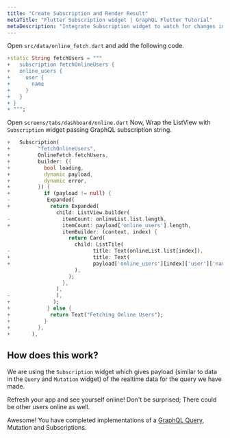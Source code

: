 ```yaml
---
title: "Create Subscription and Render Result"
metaTitle: "Flutter Subscription widget | GraphQL Flutter Tutorial"
metaDescription: "Integrate Subscription widget to watch for changes in realtime data. We use GraphQL subscriptions as an example to get live data in the Flutter app"
---
```


Open `src/data/online_fetch.dart` and add the following code.

```dart
+static String fetchUsers = """
+   subscription fetchOnlineUsers {
+   online_users {
+     user {
+       name
+     }
+   }
+ }
+ """;
```

Open `screens/tabs/dashboard/online.dart`
Now, Wrap the ListView with `Subscription` widget passing GraphQL subscription string.

```dart
+   Subscription(
+         "fetchOnlineUsers",
+         OnlineFetch.fetchUsers,
+         builder: ({
+           bool loading,
+           dynamic payload,
+           dynamic error,
+         }) {
+           if (payload != null) {
-            Expanded(
+             return Expanded(
                child: ListView.builder(
-                 itemCount: onlineList.list.length,
+                 itemCount: payload['online_users'].length,
                  itemBuilder: (context, index) {
                    return Card(
                      child: ListTile(
-                           title: Text(onlineList.list[index]),
+                           title: Text(
+                           payload['online_users'][index]['user']['name']),
                      ),
                    );
                  },
                ),
-               ),
+              );
+            } else {
+             return Text("Fetching Online Users");
+           }
+         },
+       ),
```

## How does this work?

We are using the `Subscription` widget which gives payload (similar to data in the `Query` and `Mutation` widget) of the realtime data for the query we have made.

Refresh your app and see yourself online! Don't be surprised; There could be other users online as well.

Awesome! You have completed implementations of a [GraphQL Query](https://hasura.io/learn/graphql/intro-graphql/graphql-queries/), Mutation and Subscriptions.
